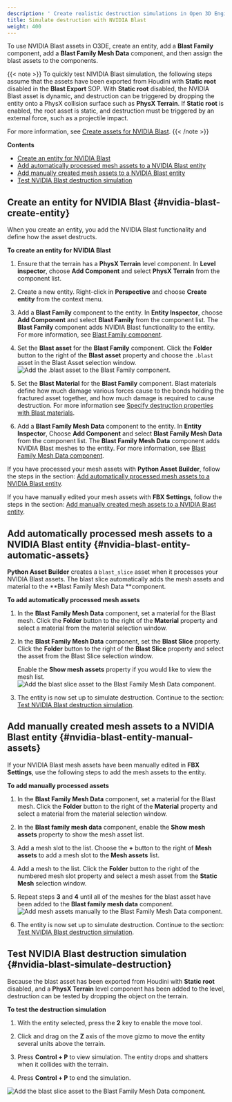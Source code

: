 ```yaml
---
description: ' Create realistic destruction simulations in Open 3D Engine with NVIDIA Blast. '
title: Simulate destruction with NVIDIA Blast
weight: 400
---
```




To use NVIDIA Blast assets in O3DE, create an entity, add a **Blast Family** component, add a **Blast Family Mesh Data** component, and then assign the blast assets to the components.

{{< note >}}
To quickly test NIVIDIA Blast simulation, the following steps assume that the assets have been exported from Houdini with **Static root** disabled in the **Blast Export** SOP. With **Static root** disabled, the NVIDIA Blast asset is dynamic, and destruction can be triggered by dropping the entity onto a PhysX collision surface such as **PhysX Terrain**. If **Static root** is enabled, the root asset is static, and destruction must be triggered by an external force, such as a projectile impact.

For more information, see [Create assets for NVIDIA Blast](/docs/user-guide/interactivity/physics/nvidia-blast/create-blast-asset.md).
{{< /note >}}

**Contents**
+ [Create an entity for NVIDIA Blast](#nvidia-blast-create-entity)
+ [Add automatically processed mesh assets to a NVIDIA Blast entity](#nvidia-blast-entity-automatic-assets)
+ [Add manually created mesh assets to a NVIDIA Blast entity](#nvidia-blast-entity-manual-assets)
+ [Test NVIDIA Blast destruction simulation](#nvidia-blast-simulate-destruction)

## Create an entity for NVIDIA Blast {#nvidia-blast-create-entity}

When you create an entity, you add the NVIDIA Blast functionality and define how the asset destructs.

**To create an entity for NVIDIA Blast**

1. Ensure that the terrain has a **PhysX Terrain** level component. In **Level inspector**, choose **Add Component** and select **PhysX Terrain** from the component list.

1. Create a new entity. Right-click in **Perspective** and choose **Create entity** from the context menu.

1. Add a **Blast Family** component to the entity. In **Entity Inspector**, choose **Add Component** and select **Blast Family** from the component list. The **Blast Family** component adds NVIDIA Blast functionality to the entity. For more information, see [Blast Family component](/docs/user-guide/components/reference/destruction/blast-family/).

1. Set the **Blast asset** for the **Blast Family** component. Click the **Folder** button to the right of the **Blast asset** property and choose the `.blast` asset in the Blast Asset selection window.
![Add the .blast asset to the Blast Family component.](/images/user-guide/physx/blast/ui-blast-add-blast-asset.png)

1. Set the **Blast Material** for the **Blast Family** component. Blast materials define how much damage various forces cause to the bonds holding the fractured asset together, and how much damage is required to cause destruction. For more information see [Specify destruction properties with Blast materials](/docs/user-guide/interactivity/physics/nvidia-blast/materials.md).

1. Add a **Blast Family Mesh Data** component to the entity. In **Entity Inspector**, Choose **Add Component** and select **Blast Family Mesh Data** from the component list. The **Blast Family Mesh Data** component adds NVIDIA Blast meshes to the entity. For more information, see [Blast Family Mesh Data component](/docs/user-guide/components/reference/destruction/blast-family-mesh-data/).

If you have processed your mesh assets with **Python Asset Builder**, follow the steps in the section: [Add automatically processed mesh assets to a NVIDIA Blast entity](#nvidia-blast-entity-automatic-assets).

If you have manually edited your mesh assets with **FBX Settings**, follow the steps in the section: [Add manually created mesh assets to a NVIDIA Blast entity](#nvidia-blast-entity-manual-assets).

## Add automatically processed mesh assets to a NVIDIA Blast entity {#nvidia-blast-entity-automatic-assets}

**Python Asset Builder** creates a `blast_slice` asset when it processes your NVIDIA Blast assets. The blast slice automatically adds the mesh assets and material to the **Blast Family Mesh Data **component.

**To add automatically processed mesh assets**

1. In the **Blast Family Mesh Data** component, set a material for the Blast mesh. Click the **Folder** button to the right of the **Material** property and select a material from the material selection window.

1. In the **Blast Family Mesh Data** component, set the **Blast Slice** property. Click the **Folder** button to the right of the **Blast Slice** property and select the asset from the Blast Slice selection window.

   Enable the **Show mesh assets** property if you would like to view the mesh list.
![Add the blast slice asset to the Blast Family Mesh Data component.](/images/user-guide/physx/blast/ui-blast-add-blast-mesh-data.png)

1. The entity is now set up to simulate destruction. Continue to the section: [Test NVIDIA Blast destruction simulation](#nvidia-blast-simulate-destruction).

## Add manually created mesh assets to a NVIDIA Blast entity {#nvidia-blast-entity-manual-assets}

If your NVIDIA Blast mesh assets have been manually edited in **FBX Settings**, use the following steps to add the mesh assets to the entity.

**To add manually processed assets**

1. In the **Blast Family Mesh Data** component, set a material for the Blast mesh. Click the **Folder** button to the right of the **Material** property and select a material from the material selection window.

1. In the **Blast family mesh data** component, enable the **Show mesh assets** property to show the mesh asset list.

1. Add a mesh slot to the list. Choose the **+** button to the right of **Mesh assets** to add a mesh slot to the **Mesh assets** list.

1. Add a mesh to the list. Click the **Folder** button to the right of the numbered mesh slot property and select a mesh asset from the **Static Mesh** selection window.

1. Repeat steps **3** and **4** until all of the meshes for the blast asset have been added to the **Blast family mesh data** component.
![Add mesh assets manually to the Blast Family Mesh Data component.](/images/user-guide/physx/blast/ui-blast-family-mesh-data-add-mesh.png)

1. The entity is now set up to simulate destruction. Continue to the section: [Test NVIDIA Blast destruction simulation](#nvidia-blast-simulate-destruction).

## Test NVIDIA Blast destruction simulation {#nvidia-blast-simulate-destruction}

Because the blast asset has been exported from Houdini with **Static root** disabled, and a **PhysX Terrain** level component has been added to the level, destruction can be tested by dropping the object on the terrain.

**To test the destruction simulation**

1. With the entity selected, press the **2** key to enable the move tool.

1. Click and drag on the **Z** axis of the move gizmo to move the entity several units above the terrain.

1.  Press **Control + P** to view simulation. The entity drops and shatters when it collides with the terrain.

1.  Press **Control + P** to end the simulation.

![Add the blast slice asset to the Blast Family Mesh Data component.](/images/user-guide/physx/blast/anim-nvidia-blast-view-simulation.gif)
